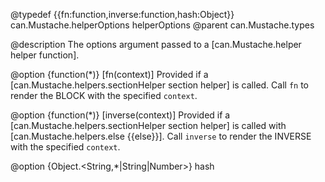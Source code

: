 @typedef {{fn:function,inverse:function,hash:Object}} can.Mustache.helperOptions helperOptions
@parent can.Mustache.types 

@description The options argument passed to a [can.Mustache.helper helper function].

@option {function(*)} [fn(context)] Provided if a 
[can.Mustache.helpers.sectionHelper section helper] is called.  Call `fn` to
render the BLOCK with the specified `context`.


@option {function(*)} [inverse(context)] Provided if a 
[can.Mustache.helpers.sectionHelper section helper] is called 
with [can.Mustache.helpers.else {{else}}].  Call `inverse` to
render the INVERSE with the specified `context`.

@option {Object.<String,*|String|Number>} hash
